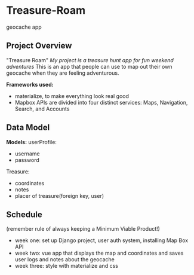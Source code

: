 # Treasure-Roam
geocache app

## Project Overview
"Treasure Roam"
*My project is a treasure hunt app for fun weekend adventures*
This is an app that people can use to map out their own geocache when they are feeling adventurous. 


**Frameworks used:**
 - materialize, to make everything look real good
 - Mapbox APIs are divided into four distinct services: Maps, Navigation, Search, and Accounts
 

## Data Model

**Models:**
userProfile:
- username
- password

Treasure:
- coordinates
- notes
- placer of treasure(foreign key, user)

<!-- logBook:
- saves username 
- logs date
- treasure(foreign key) 
*extra curricular*
--> 


<!-- 
userExperience:
-input function that allows users to tell their experience -->


## Schedule
(remember rule of always keeping a Minimum Viable Product!)
- week one: set up Django project, user auth system, installing  Map Box API
- week two: vue app that displays the map and coordinates and saves user logs and notes about the geocache
- week three: style with materialize and css
